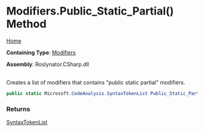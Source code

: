 # Modifiers\.Public\_Static\_Partial\(\) Method

[Home](../../../../README.md)

**Containing Type**: [Modifiers](../README.md)

**Assembly**: Roslynator\.CSharp\.dll

\
Creates a list of modifiers that contains "public static partial" modifiers\.

```csharp
public static Microsoft.CodeAnalysis.SyntaxTokenList Public_Static_Partial()
```

### Returns

[SyntaxTokenList](https://docs.microsoft.com/en-us/dotnet/api/microsoft.codeanalysis.syntaxtokenlist)

